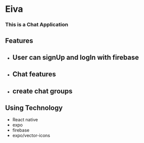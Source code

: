 # Eiva
### This is a Chat Application
## Features
- ## User can signUp and logIn with firebase
- ## Chat features
- ## create chat groups

## Using Technology
- React native
- expo
- firebase
- expo/vector-icons
